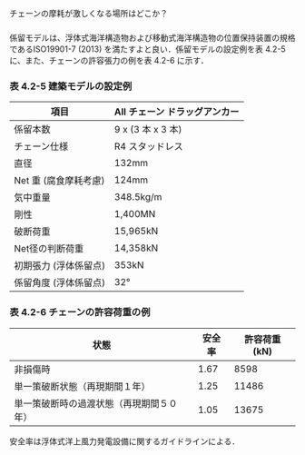 
チェーンの摩耗が激しくなる場所はどこか？

###


係留モデルは、浮体式海洋構造物および移動式海洋構造物の位置保持装置の規格であるISO19901-7 (2013) を満たすよと良い．係留モデルの設定例を表 4.2-5 に、また、チェーンの許容張力の例を表 4.2-6 に示す．

### 表 4.2-5 建築モデルの設定例

| 項目         | All チェーン  ドラッグアンカー |
|--------------|---------------------------------|
| 係留本数     | 9 x (3 本 x 3 本)               |
| チェーン仕様 | R4 スタッドレス                |
| 直径         | 132mm                          |
| Net 重 (腐食摩耗考慮) | 124mm                       |
| 気中重量     | 348.5kg/m                     |
| 剛性     | 1,400MN                       |
| 破断荷重     | 15,965kN                      |
| Net径の判断荷重 | 14,358kN                  |
| 初期張力 (浮体係留点) | 353kN                       |
| 係留角度 (浮体係留点)     | 32°                           |

### 表 4.2-6 チェーンの許容荷重の例

| 状態            | 安全率   | 許容荷重 (kN)  |
|-----------------|---------|--------------|
| 非損傷時 | 1.67    | 8598         |
| 単一策破断状態（再現期間１年） | 1.25    | 11486        |
| 単一策破断時の過渡状態（再現期間５０年） | 1.05    | 13675        |

安全率は浮体式洋上風力発電設備に関するガイドラインによる．

